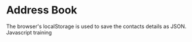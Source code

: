 # Address Book

The browser's localStorage is used to save the contacts details as JSON.  
Javascript training
